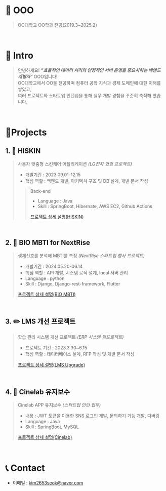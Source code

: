 # 📜 OOO

> OO대학교 OO학과 전공(2019.3~2025.2)

<br />

# 👋 Intro

> 안녕하세요! ***"효율적인 데이터 처리와 안정적인 서버 운영을 중요시하는 백엔드 개발자"*** OOO입니다!  
> OO대학교에서 OO을 전공하며 컴퓨터 공학 지식과 경제 도메인에 대한 이해를 쌓았고,  
> 여러 프로젝트와 스타트업 인턴십을 통해 실무 개발 경험을 꾸준히 축적해 왔습니다.


<br />

# 📝Projects


## 1. 💄 HISKIN

> 사용자 맞춤형 스킨케어 어플리케이션 _(LG전자 협업 프로젝트)_
>
> - 개발기간 : 2023.09.01-12.15
> - 핵심 역할 : 백엔드 개발, 아키텍쳐 구조 및 DB 설계, 개발 문서 작성
>
>> Back-end
>> - Language : Java  
>> - Skill : SpringBoot, Hibernate, AWS EC2, Github Actions
>> 
>> [프로젝트 상세 설명(HISKIN)](https://github.com/ksy2653/HISKIN)  
>
<br />

## 2. 🎥 BIO MBTI for NextRise

> 생체신호를 분석해 MBTI를 측정 _(NextRise 스타트업 행사 프로젝트)_
>
> - 개발기간 : 2024.05.20-06.14
> - 핵심 역할 : API 개발, 시스템 로직 설계, local 서버 관리
> - Language : python
> - Skill : Django, Django-rest-framework, Flutter
>
> [프로젝트 상세 설명(BIO MBTI)](https://github.com/ksy2653/BIO_MBTI_HiStranger)

<br />

## 3. ✏️ LMS 개선 프로젝트

> 학습 관리 시스템 개선 프로젝트 _(ERP 시스템 팀프로젝트)_
>
> - 프로젝트 기간 : 2023.3.30~6.15
> - 핵심 역할 : 데이터베이스 설계, RFP 작성 및 개발 문서 작성 
>
> [프로젝트 상세 설명(LMS Upgrade)](https://github.com/ksy2653/LMS-Upgrade-Project)

<br />

## 4. 🏢 Cinelab 유지보수

> Cinelab APP 유지보수 _(스타트업 인턴 업무)_
>
> - 내용 : JWT 토큰을 이용한 SNS 로그인 개발, 문의하기 기능 개발, 디버깅
> - Language : Java  
> - Skill : SpringBoot, MySQL
>
> [프로젝트 상세 설명(Cinelab)](https://github.com/ksy2653/Cinelab)

<br />

# 📞 Contact

- 이메일 : kim2653seok@naver.com

